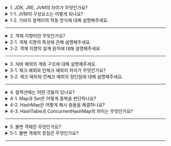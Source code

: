 <details>
  <summary>1. JDK, JRE, JVM의 차이가 무엇인가요?</summary>
  
    jdk는 자바 개발 시 필요한 라이브러리들과 개발 도구들이 포함되어 있는 개발 키트입니다. 자바 프로그램의 실행을 위해 jre를 포함합니다.
    jre는 jvm과 자바 프로그램을 실행시킬 때 필요한 라이브러리 api를 함께 묶어서 배포하는 패키지입니다.
    jvm은 컴퓨터 상에서 Java 바이트코드로 컴파일 된 프로그램을 실행할 수 있도록 해주는 가상 머신입니다.
</details>
<details>
  <summary>1-1. JVM의 구성요소는 어떻게 되나요?</summary>
  
jvm은 클래스 로더, 런타임 데이터 영역, 실행 엔진으로 구성되어 있습니다.

#### 클래스 로더
클래스 로더는 런타임 중에 클래스를 JVM에 동적으로 로드하는 역할을 담당합니다. 런타임에 클래스가 필요할 때 JRE가 클래스 로더를 호출하고 클래스 로더가 JVM에 메모리를 로드합니다.

#### 실행 엔진
실행 엔지는 클래스 파일을 실행하는 역할을 담당합니다. 인터프리터, 짓 컴파일러, 가비지 컬렉터로 구성되어 있습니다.

#### 런타임 데이터 영역
런타임 데이터 영역은 PC 레지스터, 스택 영역, 힙 영역, 메서드 영역, 네이티브 메서드 스택으로 구성되어 있습니다.

##### PC 레지스터
jvm에서 실행되는 각각의 스레드는 자체 PC 레지스터를 가지며 현재 실행중인 명령어 주소를 저장합니다.

##### 스택 영역
각각의 스레드는 생명주기를 함께하는 JVM 스택을 가집니다. JVM 스택은 메서드가 호출될 때마다 새롭게 생성되는 프레임을 가지고 있습니다. 프레임에는 지역 변수, 중간 연산 결과, 메서드 호출 및 반환 정보 등이 포함되어 있습니다.

##### 힙 영역
힙 영역은 모든 jvm 스레드가 공유하는 영역으로 객체 및 배열의 메모리가 할당되는 영역입니다. 힙은 jvm의 생명주기와 함께하며 힙에 생성된 객체는 가비티 컬렉터라고 불리는 저장소 관리 시스템에 의해 회수됩니다.

##### 메서드 영역
메서드 영역은 JVM 스레드가 공유하는 영역으로 프로그램을 실행하는데 필요한 공통 데이터를 관리합니다. 포함되는 데이터로는
**클래스 정보**
- 클래스의 바이트 코드, 필드, 메서드와 생성자 등 모든 실행 코드가 존재합니다.

**static 영역**
- static 변수들을 보관합니다.

**런타임 상수 풀**
- 프로그램을 실행하는데 필요한 공통 리터럴 상수를 보관합니다.

##### 네이티브 메서드 스택
자바가 아닌 다른 언어로 작성된 메서드를 사용하기 위해 C스택이라고 하는 기존 스택을 사용할 수 있습니다.
</details>
<details>
  <summary>1-2. 가비지 컬렉터의 작동 방식에 대해 설명해주세요.</summary>
  
가비지 컬렉터는 힙 영역에 할당했던 메모리 중 더 이상 참조되지 않는 객체를 모아 주기적으로 제거합니다.
GC는 힙의 young 영역에서 일어나는 minor GC와 old 영역에서 일어나는 메이저 GC로 나뉩니다.

##### Minor GC

모든 객체는 처음에 young 영역의 eden 영역에 위치합니다. eden 영역이 가득 차면 minor GC가 실행됩니다. Mark and Sweep이라는 과정을 거쳐 참조되지 않는 객체의 메모리는 해제되고서 살아남은 객체는 survivor 영역으로 이동합니다. 다시 eden 영역이 가득차면 앞선 과정이 반복되며 살아남은 객체는 비어있는 survivor 영역으로 번갈아나가면서 이동하게 됩니다.

##### Major GC

young 영역에서 충분히 오래 살아남은 객체는 old 영역으로 이동하게 되고 old 영역이 가득차면 Major GC가 실행됩니다. old 영역은 young 영역에 비해 큰 메모리 공간을 가지고 있기 때문에 minor GC에 비해 긴 시간이 소요됩니다.
</details>

---

<details>
  <summary>2. 객체 지향이란 무엇인가요?</summary>

객체 지향이란 상태와 행위를 가진 객체들의 상호 협력을 통해 하나의 프로그램을 구성하는 프로그래밍 패러다임입니다.

##### 객체 지향의 장점
클래스 단위로 모듈화시켜서 개발 하기 때문에 대규모 소프트웨어 개발에 적합합니다.
클래스 단위로 수정이 가능하기 때문에 유지 보수가 편리합니다.
변경에 유연하게 대응할 수 있습니다.

##### 객체 지향의 단점
설계시 많은 노력이 필요합니다.
절차 지향에 비해 상대적으로 처리 속도가 느립니다.
</details>
<details>
  <summary>2-1. 객체 지향의 특성에 관해 설명해주세요.</summary>
  
객체 지향의 특성은 캡슐화, 추상화, 다형성, 상속이 있습니다.

##### 캡슐화

캡슐화는 객체의 로직을 내부로 숨겨서 클라이언트가 알지 못하도록 하는 것을 말합니다.

##### 추상화

추상화는 클라이언트에게 객체의 세부적인 처리 내용을 알리지 않고 어떤 역할을 하는지만 추상적으로 알리는 것을 말합니다.

##### 다형성

다형성은 동일한 메시지를 이해할 수 있는 어떤 객체가 와도 협력할 수 있는 것을 말합니다.

##### 상속

상속은 부모 클래스의 기능을 자식 클래스에 물려주면서 동일한 메시지를 이해할 수 있는 타입 계층을 형성하는 것입니다.

이러한 객체 지향의 4대 특성을 통해 객체의 응집도는 높이고 외부와의 결합도는 낮추며 각각의 객체의 로직은 자유롭게 발전해나가며 변경에 유연하게 대응할 수 있습니다.
</details>
<details>
  <summary>2-2. 객체 지향의 설계 원칙에 대해 설명해주세요.</summary>
  
객체 지향 설계 원칙은 줄여서 SOLID라고 말하는 5가치 원칙으로 구성되어 있습니다.

##### 단일 책임 원칙

어떠한 모듈이 변경된다면 그 이유는 오직 하나뿐이어야 한다는 것입니다.

##### 개방-폐쇄 원칙

소프트웨어 개체는 확장에는 열려 있어야 하고 변경에는 닫혀 있어야 합니다.

##### 리스코프 치환 원칙

상위 타입의 객체가 할 수 있는 일은 어떤 하위 타입의 객체가 와도 할 수 있어야 합니다.

##### 인터페이스 분리 원칙

모든 일을 처리하는 하나의 슈퍼 클래스보다 여러 개의 분리된 인터페이스를 의존해야 합니다.

##### 의존성 역전 원칙

변동성이 큰 구현체가 아닌 안정된 추상 인터페이스를 의존해야 합니다.
</details>

---

<details>
  <summary>3. 자바 예외의 계층 구조에 대해 설명해주세요.</summary>
  
자바의 다른 모든 객체처럼 예외 역시 최상위에 Object를 두고 있으며 그 하위에 최상위 예외인 Throwable이 있습니다. Throwable의 하위에는 Exception과 Error가 있습니다. Error는 메모리 부족과 같은 애플리케이션에서 복구 불가능한 시스템 오류가 속하며 이외에 개발자의 실수록 발생하며 애플리케이션에서 처리할 수 있는 오류인 Exception이 있습니다.
</details>
<details>
  <summary>3-1. 체크 예외와 언체크 예외의 차이가 무엇인가요?</summary>

##### 체크 예외

체크 예외는 컴파일러가 체크하는 예외입니다. 이는 개발자가 잡아서 처리하거나 명시적으로 메서드를 호출한 곳으로 던지게 됩니다. 만일 어떠한 곳에서도 예외를 잡아서 처리하지 않고 `main()`까지 가면 예외 로그를 출력하면서 시스템이 종료됩니다. 

##### 언체크 예외

언체크 예외는 컴파일러가 체크하지 않는 에외입니다. 개발자가 잡아서 처리할 수도 있지만 처리하지 않는 경우 별도로 `throws`를 선언하지 않고 생략할 수 있습니다.
</details>
<details>
  <summary>3-2. 체크 예외와 언체크 예외의 장단점에 대해 설명해주세요.</summary>

##### 체크 예외 장단점

체크 예외는 컴파일러가 체크하기 때문에 개발자가 실수로 예외를 누락하지 않도록 도와줍니다. 반면 개발자가 크게 신경쓰고 싶지 않은 예외까지 모두 챙겨야 하며 명시적으로 던지는 과정에서 예외 발생 지점부터 해당 예외를 잡아서 처리하는 부분까지 해당 예외에 대한 의존관계가 발생합니다. 해당 예외를 발생시키는 기술이 변경된다면 모든 게층에 걸쳐 예외의 파급 효과가 발생할 수 있습니다.

##### 언체크 예외 장단점

언체크 예외는 컴파일러가 체크하지 않기 때문에 크게 신경쓰고 싶지 않은 예외인 경우 무시할 수 있지만 개발자의 실수로 예외 처리를 누락할 수 있다는 단점이 있습니다.
</details>

---

<details>
  <summary>4. 컬렉션에는 어떤 것들이 있나요?</summary>
  
중복을 허용하며 순서가 있는 요소의 집합인 `List`, 중복을 허용하지 않으며 순서가 없는 요소의 집합인 `Set`, 키-값 쌍의 데이터를 저장하며 키의 중복을 허용하지 않고 값의 중복을 허용하는 `Map`이 있습니다.
</details>
<details>
  <summary>4-1. Map과 Set은 어떻게 중복을 판단하나요?</summary>

HashMap은 `hashCode()` 메서드를 통해 객체의 해시값을 비교하고 동일한 경우 `equals()` 메서드로 동일한 객체인지 비교합니다. HashSet은 내부적으로 HashMap을 사용하고 있기 때문에 역시 `hashCode()`와 `equals()`를 이용하여 동일한 키인지 판단합니다.

</details>
<details>
  <summary>4-2. HashMap은 어떻게 해시 충돌을 해결하나요?</summary>

Java의 HashMap은 Separate Chaining 방식을 이용하여 충돌을 해결합니다. Java 8이전까지는 링크드 리스트만 사용하였으나 8이후부터는 데이터의 개수가 많아지는 경우 링크드 리스트 대신 트리를 사용하여 성능이 개선되었습니다.

</details>
<details>
  <summary>4-3. HashTable과 ConcurrentHashMap의 차이는 무엇인가요?</summary>

HashTable은 메서드 전체에 synchronized 키워드를 이용하여 동기화를 수행합니다. 이 때문에 쓰레드 안전하긴 하지만 성능이 떨어진다는 단점이 있습니다.

ConcurrentHashMapd은 HashTabler과 달리 synchronized 키워드가 메서드 전체에 붙어 있지 않고 `put()` 메서드 안에 synchronized 블럭이 존재합니다. 읽기 작업에서는 여러 쓰레드가 동시에 읽을 수 있지만 쓰기 작업시에는 특정 버킷에 대한 Lock을 사용합니다. 때문에 같은 버킷이 아니라면 Lock을 기다릴 필요가 없다는 특징이 있습니다. 
</details>

---

<details>
  <summary>5. 불변 객체란 무엇인가요?</summary>
  
객체 생성 이후 내부 데이터가 변하지 않는 객체를 불변 객체라고 합니다. Java의 대표적인 불변 객체로는 String이 있습니다.
</details>
<details>
  <summary>5-1. 불변 객체의 장점은 무엇인가요?</summary>

**Tread-Safe하여 병렬 프로그래밍에 유용하며 동기화를 고려하지 않아도 됩니다.**
멀티 쓰레드 환경에서 불변인 공유 자원은 항상 동일한 값을 반환합니다. 이는 안정성을 보장하고 동기화를 하지 않음으로써 성능상의 이점을 가집니다.

**실패 원자적인 메서드를 만들 수 있습니다.**
객체를 가지고 작업하는 도중 예외가 발생하더라도 불변 객체는 메서드 호출 전의 상태를 유지합니다. 

**사이드 이펙트를 최소화 할 수 있습니다.**
여러 곳에서 객체의 값을 변경한다면 객체의 상태를 예측하기 어려워집니다. 불변 객체는 값의 수정이 불가하기 때문에 안전하게 객체를 사용할 수 있습니다.
</details>

---
